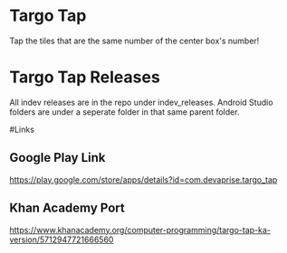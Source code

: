 # Targo Tap
Tap the tiles that are the same number of the center box's number!

# Targo Tap Releases
All indev releases are in the repo under indev_releases. Android Studio folders are under a seperate folder in that same parent folder.

#Links
## Google Play Link
https://play.google.com/store/apps/details?id=com.devaprise.targo_tap
## Khan Academy Port
https://www.khanacademy.org/computer-programming/targo-tap-ka-version/5712947721666560

